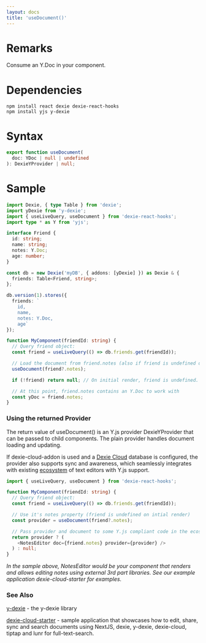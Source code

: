 ```yaml
---
layout: docs
title: 'useDocument()'
---
```


# Remarks

Consume an Y.Doc in your component.

# Dependencies

```
npm install react dexie dexie-react-hooks
npm install yjs y-dexie
```

# Syntax

```ts
export function useDocument(
  doc: YDoc | null | undefined
): DexieYProvider | null;
```

# Sample

```ts
import Dexie, { type Table } from 'dexie';
import yDexie from 'y-dexie';
import { useLiveQuery, useDocument } from 'dexie-react-hooks';
import type * as Y from 'yjs';

interface Friend {
  id: string;
  name: string;
  notes: Y.Doc;
  age: number;
}

const db = new Dexie('myDB', { addons: [yDexie] }) as Dexie & {
  friends: Table<Friend, string>;
};

db.version(1).stores({
  friends: `
    id,
    name,
    notes: Y.Doc,
    age`
});

function MyComponent(friendId: string) {
  // Query friend object:
  const friend = useLiveQuery(() => db.friends.get(friendId));

  // Load the document from friend.notes (also if friend is undefined due to "rule of hooks")
  useDocument(friend?.notes);

  if (!friend) return null; // On initial render, friend is undefined.

  // At this point, friend.notes contains an Y.Doc to work with
  const yDoc = friend.notes;
}
```

### Using the returned Provider

The return value of useDocument() is an Y.js provider DexieYProvider that can be passed to child components.
The plain provider handles document loading and updating.

If dexie-cloud-addon is used and a [Dexie Cloud](https://dexie.org/cloud/) database is configured, the provider also supports sync and awareness, which seamlessly integrates with existing [ecosystem](/docs/Y.js/Y.js#the-yjs-ecosystem) of text editors with Y.js support.

```ts
import { useLiveQuery, useDocument } from 'dexie-react-hooks';

function MyComponent(friendId: string) {
  // Query friend object:
  const friend = useLiveQuery(() => db.friends.get(friendId));

  // Use it's notes property (friend is undefined on intial render)
  const provider = useDocument(friend?.notes);

  // Pass provider and document to some Y.js compliant code in the ecosystem of such (unless undefined)...
  return provider ? (
    <NotesEditor doc={friend.notes} provider={provider} />
  ) : null;
}
```

_In the sample above, NotesEditor would be your component that renders and allows editing notes using external 3rd part libraries. See our example application dexie-cloud-starter for examples._

### See Also

[y-dexie](https://github.com/dexie/Dexie.js/blob/master/addons/y-dexie/README.md) - the y-dexie library

[dexie-cloud-starter](https://github.com/dexie/dexie-cloud-starter) - sample application that showcases how to edit, share, sync and search documents using NextJS, dexie, y-dexie, dexie-cloud, tiptap and lunr for full-text-search.
